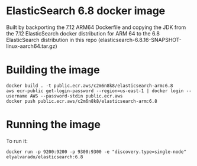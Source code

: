 # ElasticSearch 6.8 docker image

Built by backporting the 7.12 ARM64 Dockerfile and copying the JDK from the 7.12 ElasticSearch docker distribution for ARM 64 to the 6.8 ElasticSearch distribution in this repo (elasticsearch-6.8.16-SNAPSHOT-linux-aarch64.tar.gz)

# Building the image
```
docker build . -t public.ecr.aws/c2m6n8k8/elasticsearch-arm:6.8
aws ecr-public get-login-password --region=us-east-1 | docker login --username AWS --password-stdin public.ecr.aws
docker push public.ecr.aws/c2m6n8k8/elasticsearch-arm:6.8
```

# Running the image
To run it:

```
docker run -p 9200:9200 -p 9300:9300 -e "discovery.type=single-node" elyalvarado/elasticsearch:6.8
```
